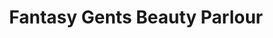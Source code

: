 ---
title: "Fantasy Gents Beauty Parlour"
url: /thrissur/fantasy-gents-beauty-parlour/
shop: Kosmetik
---